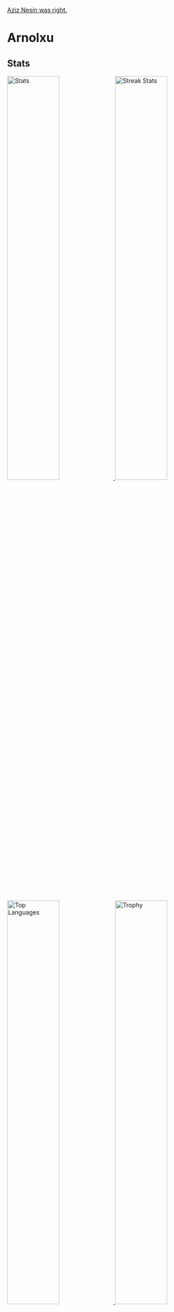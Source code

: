 [Aziz Nesin was right.](https://aziznesinwasright.me/)

# Arnolxu
## Stats
<div>
    <a href="https://github.com/anuraghazra/github-readme-stats">
        <img width="49%" alt="Stats" src="https://github-readme-stats.vercel.app/api?username=Arnolxu&theme=apprentice&hide_border=true&count_private=true&include_all_commits=true&custom_title=Çınar's+GitHub+Stats"/>
    </a>
    <a href="https://github-readme-streak-stats.herokuapp.com">
      <img width="49%" alt="Streak Stats" src="http://github-readme-streak-stats.herokuapp.com?user=Arnolxu&hide_border=true&date_format=M%20j%5B%2C%20Y%5D&background=262626&stroke=616BBC00&sideLabels=BCBCBC&currStreakLabel=BCBCBC&currStreakNum=FFFFFF&sideNums=FFFFFF&dates=5F875F&ring=AF5F5F&fire=AF5F5F"/>
    </a>
    <a href="https://github.com/anuraghazra/github-readme-stats">
      <img width="49%" alt="Top Languages" src="https://github-readme-stats.vercel.app/api/top-langs/?username=Arnolxu&theme=apprentice&langs_count=6&hide_border=true&hide_title=true" />
    </a>
    <a href="https://github.com/ryo-ma/github-profile-trophy">
      <img width="49%" alt="Trophy" src="https://github-profile-trophy.vercel.app/?username=Arnolxu&theme=apprentice&no-frame=true&column=3" />
    </a>
    <a href="https://github.com/Ashutosh00710/github-readme-activity-graph">
      <img width="98%" alt="Activity" src="https://activity-graph.herokuapp.com/graph?username=Arnolxu&bg_color=262626&color=BCBCBC&line=8787AF&point=6C6C6C&area_color=5F5F87&area=true&hide_border=true" />
    </a>
</div>

## Languages I Know
* C#
* C++
* CSS3
* Go
* HTML5
* Markdown
* PHP
* Python
* Rust
* Shell Script
* V
* JSON

## Operating Systems I Used
* Windows
  * Windows 7
  * Windows 8.1
  * Windows 10
  * Windows 11

* Linux
  * Debian
    * Kali
    * Debian
    * Ubuntu
      * Kubuntu
      * Zorin OS
  * Arch
    * Arch
    * Artix
    * Manjaro
  * Red Hat
    * Fedora
    * OpenSUSE
  * Gentoo
    * Gentoo
    * Calculate Linux
  * Not based on anything
    * Android
    * Pisi Linux
    * Void Linux

* Other
  * ToaruOS
  * MikeOS

I'm currently using **Debian** and **Android**.<br/>

## Window Managers/Desktop Environments I Used
* GNOME
* Plasma
* LXDE
* XFCE
* i3wm
* dwm
* bspwm
* worm

I'm currently using **dwm**.

## Browsers I Used
* Chromium
  * Google Chrome
  * Edge
  * Opera
  * Brave
* Gecko
  * Firefox
  * Tor
* Other
  * IE

I'm currently using **Mozilla Firefox**.

## Contact
<img src="https://avatars.githubusercontent.com/u/79412062" align="right" width="150px" />

* [Camroku.TECH](https://camroku.tech)
* [Email](mailto:cinaryilmaz.gnu@gmail.com)
